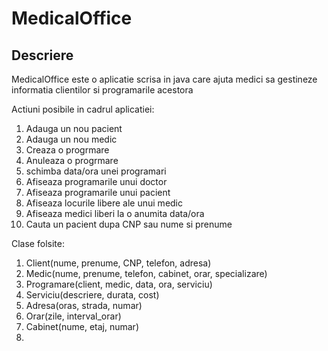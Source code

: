 # MedicalOffice

## Descriere

MedicalOffice este o aplicatie scrisa in java care ajuta medici sa gestineze informatia clientilor si programarile acestora

Actiuni posibile in cadrul aplicatiei:

1. Adauga un nou pacient
2. Adauga un nou medic
3. Creaza o progrmare
4. Anuleaza o progrmare
5. schimba data/ora unei programari
6. Afiseaza programarile unui doctor
7. Afiseaza programarile unui pacient
8. Afiseaza locurile libere ale unui medic
9. Afiseaza medici liberi la o anumita data/ora
10. Cauta un pacient dupa CNP sau nume si prenume

Clase folsite:

1. Client(nume, prenume, CNP, telefon, adresa)
2. Medic(nume, prenume, telefon, cabinet, orar, specializare)
3. Programare(client, medic, data, ora, serviciu)
4. Serviciu(descriere, durata, cost)
5. Adresa(oras, strada, numar)
6. Orar(zile, interval_orar)
7. Cabinet(nume, etaj, numar)
8. 
